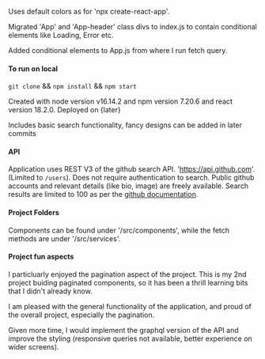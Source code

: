 Uses default colors as for 'npx create-react-app'.

Migrated 'App' and 'App-header' class divs to index.js to contain conditional elements like Loading, Error etc.

Added conditional elements to App.js from where I run fetch query.


#### To run on local

``` git clone ``` && ``` npm install ``` && ``` npm start ```

Created with node version v16.14.2 and npm version 7.20.6 and react version 18.2.0.
Deployed on {later}

Includes basic search functionality, fancy designs can be added in later commits

#### API

Application uses REST V3 of the github search API. 'https://api.github.com'. (Limited to ``` /users ```).
Does not require authentication to search. Public github accounts and relevant details (like bio, image) are freely available. Search results are limited to 100 as per the [github documentation](https://docs.github.com/en/rest/overview/resources-in-the-rest-api#pagination).

#### Project Folders
Components can be found under '/src/components', while the fetch methods are under '/src/services'.

#### Project fun aspects

I particluarly enjoyed the pagination aspect of the project. This is my 2nd project buiding paginated components, so it has been a thrill learning bits that I didn't already know.

I am pleased with the general functionality of the application, and proud of the overall project, especially the pagination.

Given more time, I would implement the graphql version of the API and improve the styling (responsive queries not available, better experience on wider screens).
